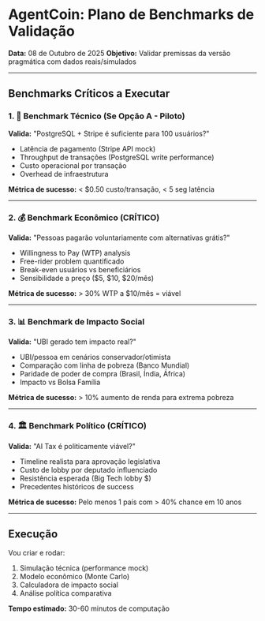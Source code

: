 # AgentCoin: Plano de Benchmarks de Validação

**Data:** 08 de Outubro de 2025
**Objetivo:** Validar premissas da versão pragmática com dados reais/simulados

---

## Benchmarks Críticos a Executar

### 1. 🔧 Benchmark Técnico (Se Opção A - Piloto)
**Valida:** "PostgreSQL + Stripe é suficiente para 100 usuários?"

- Latência de pagamento (Stripe API mock)
- Throughput de transações (PostgreSQL write performance)
- Custo operacional por transação
- Overhead de infraestrutura

**Métrica de sucesso:** < $0.50 custo/transação, < 5 seg latência

---

### 2. 💰 Benchmark Econômico (CRÍTICO)
**Valida:** "Pessoas pagarão voluntariamente com alternativas grátis?"

- Willingness to Pay (WTP) analysis
- Free-rider problem quantificado
- Break-even usuários vs beneficiários
- Sensibilidade a preço ($5, $10, $20/mês)

**Métrica de sucesso:** > 30% WTP a $10/mês = viável

---

### 3. 📊 Benchmark de Impacto Social
**Valida:** "UBI gerado tem impacto real?"

- UBI/pessoa em cenários conservador/otimista
- Comparação com linha de pobreza (Banco Mundial)
- Paridade de poder de compra (Brasil, Índia, África)
- Impacto vs Bolsa Família

**Métrica de sucesso:** > 10% aumento de renda para extrema pobreza

---

### 4. 🏛️ Benchmark Político (CRÍTICO)
**Valida:** "AI Tax é politicamente viável?"

- Timeline realista para aprovação legislativa
- Custo de lobby por deputado influenciado
- Resistência esperada (Big Tech lobby $)
- Precedentes históricos de success

**Métrica de sucesso:** Pelo menos 1 país com > 40% chance em 10 anos

---

## Execução

Vou criar e rodar:
1. Simulação técnica (performance mock)
2. Modelo econômico (Monte Carlo)
3. Calculadora de impacto social
4. Análise política comparativa

**Tempo estimado:** 30-60 minutos de computação
